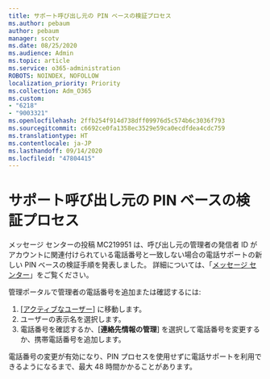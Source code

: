 ```yaml
---
title: サポート呼び出し元の PIN ベースの検証プロセス
ms.author: pebaum
author: pebaum
manager: scotv
ms.date: 08/25/2020
ms.audience: Admin
ms.topic: article
ms.service: o365-administration
ROBOTS: NOINDEX, NOFOLLOW
localization_priority: Priority
ms.collection: Adm_O365
ms.custom:
- "6218"
- "9003321"
ms.openlocfilehash: 2ffb254f914d738dff09976d5c574b6c3036f793
ms.sourcegitcommit: c6692ce0fa1358ec3529e59ca0ecdfdea4cdc759
ms.translationtype: HT
ms.contentlocale: ja-JP
ms.lasthandoff: 09/14/2020
ms.locfileid: "47804415"
---
```

# <a name="pin-based-verification-process-for-support-callers"></a>サポート呼び出し元の PIN ベースの検証プロセス

メッセージ センターの投稿 MC219951 は、呼び出し元の管理者の発信者 ID がアカウントに関連付けられている電話番号と一致しない場合の電話サポートの新しい PIN ベースの検証手順を発表しました。 詳細については、「[メッセージ センター](https://admin.microsoft.com/AdminPortal/Home#/MessageCenter)」をご覧ください。 

管理ポータルで管理者の電話番号を追加または確認するには:  

1. [[アクティブなユーザー]](https://admin.microsoft.com/AdminPortal/Home#/users) に移動します。
2. ユーザーの表示名を選択します。
3. 電話番号を確認するか、[**連絡先情報の管理**] を選択して電話番号を変更するか、携帯電話番号を追加します。     

電話番号の変更が有効になり、PIN プロセスを使用せずに電話サポートを利用できるようになるまで、最大 48 時間かかることがあります。
